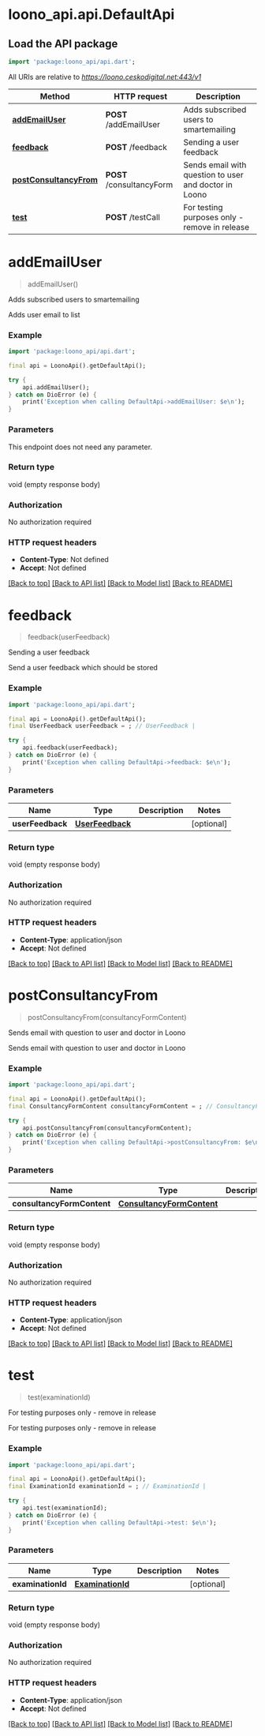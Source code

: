 # loono_api.api.DefaultApi

## Load the API package
```dart
import 'package:loono_api/api.dart';
```

All URIs are relative to *https://loono.ceskodigital.net:443/v1*

Method | HTTP request | Description
------------- | ------------- | -------------
[**addEmailUser**](DefaultApi.md#addemailuser) | **POST** /addEmailUser | Adds subscribed users to smartemailing
[**feedback**](DefaultApi.md#feedback) | **POST** /feedback | Sending a user feedback
[**postConsultancyFrom**](DefaultApi.md#postconsultancyfrom) | **POST** /consultancyForm | Sends email with question to user and doctor in Loono
[**test**](DefaultApi.md#test) | **POST** /testCall | For testing purposes only - remove in release


# **addEmailUser**
> addEmailUser()

Adds subscribed users to smartemailing

Adds user email to list

### Example
```dart
import 'package:loono_api/api.dart';

final api = LoonoApi().getDefaultApi();

try {
    api.addEmailUser();
} catch on DioError (e) {
    print('Exception when calling DefaultApi->addEmailUser: $e\n');
}
```

### Parameters
This endpoint does not need any parameter.

### Return type

void (empty response body)

### Authorization

No authorization required

### HTTP request headers

 - **Content-Type**: Not defined
 - **Accept**: Not defined

[[Back to top]](#) [[Back to API list]](../README.md#documentation-for-api-endpoints) [[Back to Model list]](../README.md#documentation-for-models) [[Back to README]](../README.md)

# **feedback**
> feedback(userFeedback)

Sending a user feedback

Send a user feedback which should be stored

### Example
```dart
import 'package:loono_api/api.dart';

final api = LoonoApi().getDefaultApi();
final UserFeedback userFeedback = ; // UserFeedback | 

try {
    api.feedback(userFeedback);
} catch on DioError (e) {
    print('Exception when calling DefaultApi->feedback: $e\n');
}
```

### Parameters

Name | Type | Description  | Notes
------------- | ------------- | ------------- | -------------
 **userFeedback** | [**UserFeedback**](UserFeedback.md)|  | [optional] 

### Return type

void (empty response body)

### Authorization

No authorization required

### HTTP request headers

 - **Content-Type**: application/json
 - **Accept**: Not defined

[[Back to top]](#) [[Back to API list]](../README.md#documentation-for-api-endpoints) [[Back to Model list]](../README.md#documentation-for-models) [[Back to README]](../README.md)

# **postConsultancyFrom**
> postConsultancyFrom(consultancyFormContent)

Sends email with question to user and doctor in Loono

Sends email with question to user and doctor in Loono

### Example
```dart
import 'package:loono_api/api.dart';

final api = LoonoApi().getDefaultApi();
final ConsultancyFormContent consultancyFormContent = ; // ConsultancyFormContent | 

try {
    api.postConsultancyFrom(consultancyFormContent);
} catch on DioError (e) {
    print('Exception when calling DefaultApi->postConsultancyFrom: $e\n');
}
```

### Parameters

Name | Type | Description  | Notes
------------- | ------------- | ------------- | -------------
 **consultancyFormContent** | [**ConsultancyFormContent**](ConsultancyFormContent.md)|  | [optional] 

### Return type

void (empty response body)

### Authorization

No authorization required

### HTTP request headers

 - **Content-Type**: application/json
 - **Accept**: Not defined

[[Back to top]](#) [[Back to API list]](../README.md#documentation-for-api-endpoints) [[Back to Model list]](../README.md#documentation-for-models) [[Back to README]](../README.md)

# **test**
> test(examinationId)

For testing purposes only - remove in release

For testing purposes only - remove in release

### Example
```dart
import 'package:loono_api/api.dart';

final api = LoonoApi().getDefaultApi();
final ExaminationId examinationId = ; // ExaminationId | 

try {
    api.test(examinationId);
} catch on DioError (e) {
    print('Exception when calling DefaultApi->test: $e\n');
}
```

### Parameters

Name | Type | Description  | Notes
------------- | ------------- | ------------- | -------------
 **examinationId** | [**ExaminationId**](ExaminationId.md)|  | [optional] 

### Return type

void (empty response body)

### Authorization

No authorization required

### HTTP request headers

 - **Content-Type**: application/json
 - **Accept**: Not defined

[[Back to top]](#) [[Back to API list]](../README.md#documentation-for-api-endpoints) [[Back to Model list]](../README.md#documentation-for-models) [[Back to README]](../README.md)

